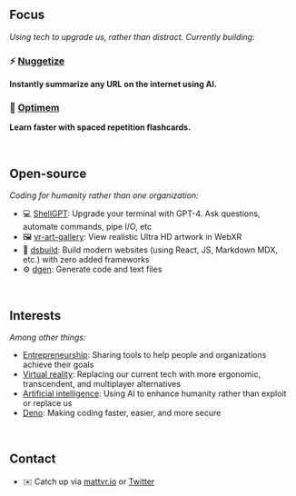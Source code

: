 ## Focus
*Using tech to upgrade us, rather than distract. Currently building:*

### ⚡️ [**Nuggetize**](https://nuggetize.com)
**Instantly summarize any URL on the internet using AI.** 

### 🧠 [**Optimem**](https://optimem.org)
**Learn faster with spaced repetition flashcards.** 

&nbsp;

## Open-source
*Coding for humanity rather than one organization:*

- 💻 [ShellGPT](https://github.com/mattvr/shellgpt): Upgrade your terminal with GPT-4. Ask questions, automate commands, pipe I/O, etc
- 🖼️ [vr-art-gallery](https://github.com/mattvr/vr-art-gallery): View realistic Ultra HD artwork in WebXR 
- 🔨 [dsbuild](https://github.com/mattvr/dsbuild): Build modern websites (using React, JS, Markdown MDX, etc.) with zero added frameworks
- ⚙️ [dgen](https://github.com/mattvr/dgen): Generate code and text files

&nbsp;

## Interests
*Among other things:*

- [Entrepreneurship](https://mattvr.io): Sharing tools to help people and organizations achieve their goals
- [Virtual reality](https://mattvr.io/vr): Replacing our current tech with more ergonomic, transcendent, and multiplayer alternatives
- [Artificial intelligence](https://mattvr.io/ai): Using AI to enhance humanity rather than exploit or replace us
- [Deno](https://mattvr.io/deno): Making coding faster, easier, and more secure

&nbsp;

## Contact

- ✉️ Catch up via [mattvr.io](https://mattvr.io) or [Twitter](https://mattvr.io/twitter)
